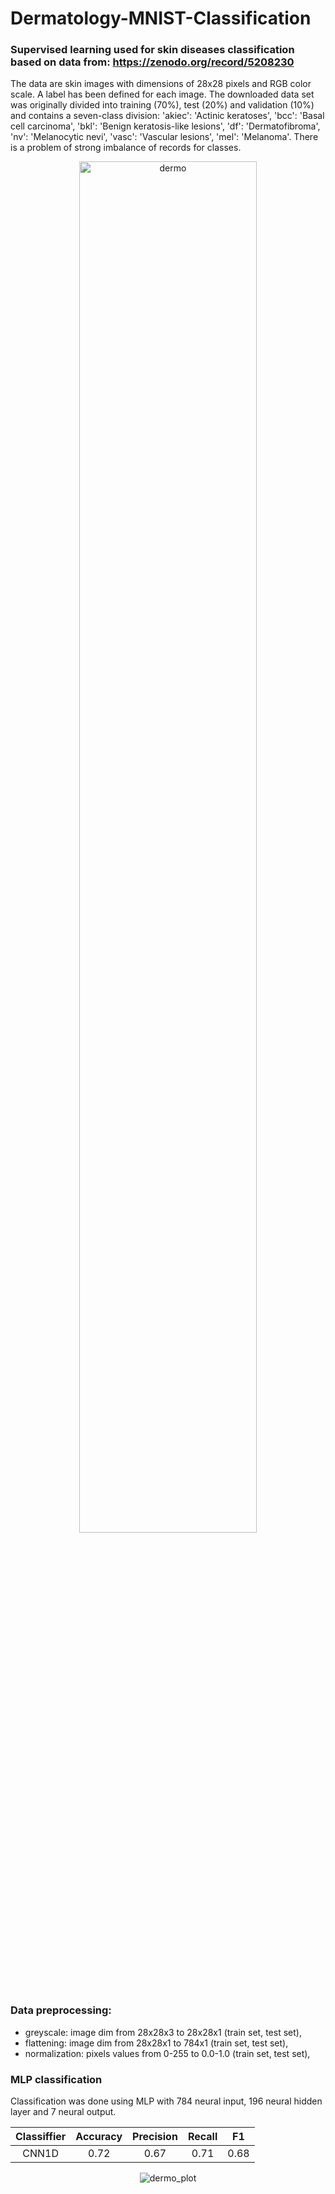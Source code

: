 # Dermatology-MNIST-Classification
### Supervised learning used for skin diseases classification based on data from: https://zenodo.org/record/5208230
The data are skin images with dimensions of 28x28 pixels and RGB color scale. A label has been defined for each image. The downloaded data set was originally divided into training (70%), test (20%) and validation (10%) and contains a seven-class division: 'akiec': 'Actinic keratoses', 'bcc': 'Basal cell carcinoma', 'bkl': 'Benign keratosis-like lesions', 'df': 'Dermatofibroma', 'nv': 'Melanocytic nevi', 'vasc': 'Vascular lesions', 'mel': 'Melanoma'. There is a problem of strong imbalance of records for classes.


<p align="center">
  <img src="https://github.com/PatrykSpierewka/Dermatology-MNIST-Classification/assets/101202344/8850706e-5773-49cc-b167-3db63d52237b" alt="dermo" style="width: 75%; height: auto;">
</p>

### Data preprocessing:
- greyscale: image dim from 28x28x3 to 28x28x1 (train set, test set),
- flattening: image dim from 28x28x1 to 784x1 (train set, test set),
- normalization: pixels values from 0-255 to 0.0-1.0 (train set, test set),

### MLP classification
Classification was done using MLP with 784 neural input, 196 neural hidden layer and 7 neural output.

<div align="center">

| **Classiffier** | **Accuracy** | **Precision** | **Recall** | **F1** |
|:---------------:|:------------:|:-------------:|:----------:|:------:|
|       CNN1D     |     0.72     |      0.67     |    0.71    |  0.68  |

</div>
<div align="center">

![dermo_plot](https://github.com/PatrykSpierewka/Dermatology-MNIST-Classification/assets/101202344/401c443e-3091-4986-b79f-5e4a202ed9dc)

</div>
